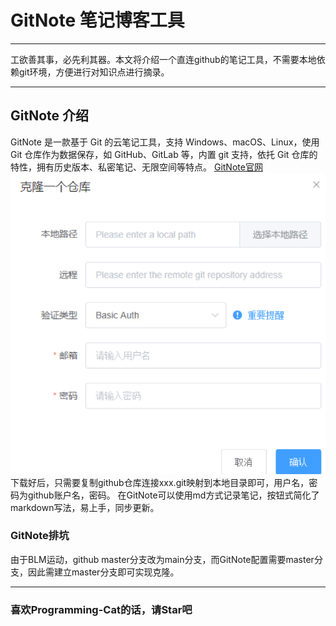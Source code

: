 # GitNote 笔记博客工具
***
工欲善其事，必先利其器。本文将介绍一个直连github的笔记工具，不需要本地依赖git环境，方便进行对知识点进行摘录。
***
## GitNote 介绍
GitNote 是一款基于 Git 的云笔记工具，支持 Windows、macOS、Linux，使用 Git 仓库作为数据保存，如 GitHub、GitLab 等，内置 git 支持，依托 Git 仓库的特性，拥有历史版本、私密笔记、无限空间等特点。
[GitNote官网](https://gitnoteapp.com/)
![](https://github.com/jinghehehe/pictures/blob/main/gitnote.png)
下载好后，只需要复制github仓库连接xxx.git映射到本地目录即可，用户名，密码为github账户名，密码。
在GitNote可以使用md方式记录笔记，按钮式简化了markdown写法，易上手，同步更新。
### GitNote排坑
由于BLM运动，github master分支改为main分支，而GitNote配置需要master分支，因此需建立master分支即可实现克隆。

***
### **喜欢Programming-Cat的话，请Star吧**

